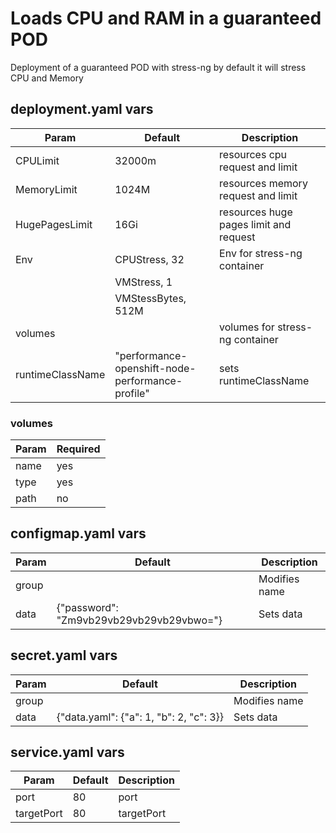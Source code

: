 # Loads CPU and RAM in a guaranteed POD

Deployment of a guaranteed POD with stress-ng by default it will stress CPU and Memory

## deployment.yaml vars

| Param            | Default                                          | Description                            |
|------------------|--------------------------------------------------|----------------------------------------|
| CPULimit         | 32000m                                           | resources cpu request and limit        |
| MemoryLimit      | 1024M                                            | resources memory request and limit     |
| HugePagesLimit   | 16Gi                                             | resources huge pages limit and request |
| Env              | CPUStress, 32                                    | Env for stress-ng container            |
|                  | VMStress, 1                                      |                                        |
|                  | VMStessBytes, 512M                               |                                        |
| volumes          |                                                  | volumes for stress-ng container        |
| runtimeClassName | "performance-openshift-node-performance-profile" | sets runtimeClassName                  |

### volumes

| Param         | Required |
|---------------|----------|
| name          | yes      |
| type          | yes      |
| path          | no       |

## configmap.yaml vars

| Param         | Default                                   | Description               |
|---------------|-------------------------------------------|---------------------------|
| group         |                                           | Modifies name             |
| data          | {"password": "Zm9vb29vb29vb29vb29vbwo="}  | Sets data                 |

## secret.yaml vars

| Param         | Default                                  | Description               |
|---------------|------------------------------------------|---------------------------|
| group         |                                          | Modifies name             |
| data          | {"data.yaml": {"a": 1, "b": 2, "c": 3}}  | Sets data                 |

## service.yaml vars

| Param         | Default  | Description               |
|---------------|----------|---------------------------|
| port          | 80       | port                      |
| targetPort    | 80       | targetPort                |
